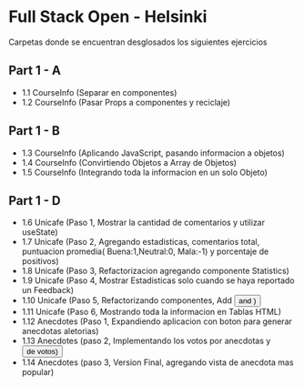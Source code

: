 # Full Stack Open - Helsinki

Carpetas donde se encuentran desglosados los siguientes ejercicios 

## Part 1 - A 

- 1.1 CourseInfo (Separar en componentes)
- 1.2 CourseInfo (Pasar Props a componentes y reciclaje)

## Part 1 - B
- 1.3 CourseInfo (Aplicando JavaScript, pasando informacion a objetos)
- 1.4 CourseInfo (Convirtiendo Objetos a Array de Objetos)
- 1.5 CourseInfo (Integrando toda la informacion en un solo Objeto)

## Part 1 - D
- 1.6 Unicafe (Paso 1, Mostrar la cantidad de comentarios y utilizar useState)
- 1.7 Unicafe (Paso 2, Agregando estadisticas, comentarios total, puntuacion promedia( Buena:1,Neutral:0, Mala:-1) y porcentaje de positivos)
- 1.8 Unicafe (Paso 3, Refactorizacion agregando componente Statistics)
- 1.9 Unicafe (Paso 4, Mostrar Estadisticas solo cuando se haya reportado un Feedback)
- 1.10 Unicafe (Paso 5, Refactorizando componentes, Add <Button/> and <StatisticLine/> )
- 1.11 Unicafe (Paso 6, Mostrando toda la informacion en Tablas HTML)
- 1.12 Anecdotes (Paso 1, Expandiendo aplicacion con boton para generar anecdotas aletorias)
- 1.13 Anecdotes (paso 2, Implementando los votos por anecdotas y <button> de votos)
- 1.14 Anecdotes (paso 3, Version Final, agregando vista de anecdota mas popular)